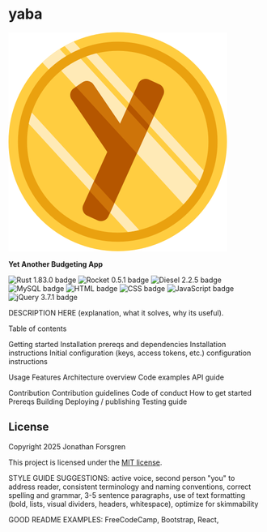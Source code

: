# yaba

![Yaba logo](https://github.com/Forjeon/yaba/blob/main/yaba/webpages/favicon.svg)

**Yet Another Budgeting App**

![Rust 1.83.0 badge](https://img.shields.io/badge/Rust-1.83.0-E33B26)
![Rocket 0.5.1 badge](https://img.shields.io/badge/Rocket-0.5.1-D33847)
![Diesel 2.2.5 badge](https://img.shields.io/badge/Diesel-2.2.5-FF2626)
![MySQL badge](https://img.shields.io/badge/MySQL-00618A)
![HTML badge](https://img.shields.io/badge/HTML-E54D26)
![CSS badge](https://img.shields.io/badge/CSS-663398)
![JavaScript badge](https://img.shields.io/badge/JavaScript-E5D24C)
![jQuery 3.7.1 badge](https://img.shields.io/badge/jQuery-3.7.1-0968AC)

DESCRIPTION HERE (explanation, what it solves, why its useful).

Table of contents

Getting started
	Installation prereqs and dependencies
	Installation instructions
	Initial configuration (keys, access tokens, etc.)
	configuration instructions

Usage
	Features
	Architecture overview
	Code examples
	API guide

Contribution
	Contribution guidelines
	Code of conduct
	How to get started
	Prereqs
	Building
	Deploying / publishing
	Testing guide

## License

Copyright 2025 Jonathan Forsgren

This project is licensed under the [MIT license](https://github.com/Forjeon/yaba/blob/main/LICENSE).



STYLE GUIDE SUGGESTIONS: active voice, second person "you" to address reader, consistent terminology and naming conventions, correct spelling and grammar, 3-5 sentence paragraphs, use of text formatting (bold, lists, visual dividers, headers, whitespace), optimize for skimmability

GOOD README EXAMPLES: FreeCodeCamp, Bootstrap, React, 
